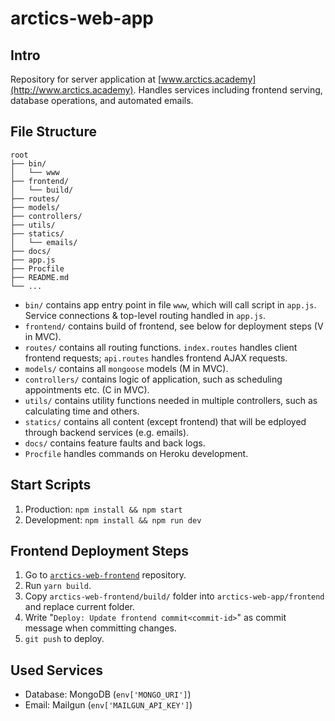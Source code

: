 # arctics-web-app

## Intro
Repository for server application at [www.arctics.academy](http://www.arctics.academy). Handles services including frontend serving, database operations, and automated emails.

## File Structure
```
root
├── bin/
│   └── www
├── frontend/
│   └── build/
├── routes/
├── models/
├── controllers/
├── utils/
├── statics/
│   └── emails/
├── docs/
├── app.js
├── Procfile
├── README.md
└── ...
```
* `bin/` contains app entry point in file `www`, which will call script in `app.js`. Service connections & top-level routing handled in `app.js`.
* `frontend/` contains build of frontend, see below for deployment steps (V in MVC).
* `routes/` contains all routing functions. `index.routes` handles client frontend requests; `api.routes` handles frontend AJAX requests.
* `models/` contains all `mongoose` models (M in MVC).
* `controllers/` contains logic of application, such as scheduling appointments etc. (C in MVC).
* `utils/` contains utility functions needed in multiple controllers, such as calculating time and others.
* `statics/` contains all content (except frontend) that will be edployed through backend services (e.g. emails).
* `docs/` contains feature faults and back logs.
* `Procfile` handles commands on Heroku development.

## Start Scripts
1. Production: `npm install && npm start`
2. Development: `npm install && npm run dev`

## Frontend Deployment Steps
1. Go to [`arctics-web-frontend`](https://github.com/Arctics-Academy/arctics-web-frontend) repository.
2. Run `yarn build`.
3. Copy `arctics-web-frontend/build/` folder into `arctics-web-app/frontend` and replace current folder.
4. Write "`Deploy: Update frontend commit<commit-id>`" as commit message when committing changes.
5. `git push` to deploy.

## Used Services
* Database: MongoDB (`env['MONGO_URI']`)
* Email: Mailgun (`env['MAILGUN_API_KEY']`)